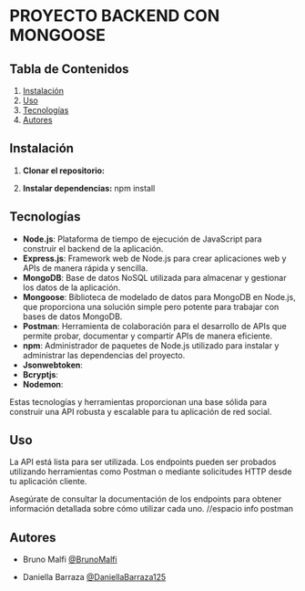 # PROYECTO BACKEND CON MONGOOSE

## Tabla de Contenidos

1. [Instalación](#instalación)
2. [Uso](#uso)
3. [Tecnologías](#tecnologías)
4. [Autores](#autores)

## Instalación

1. **Clonar el repositorio:**

2. **Instalar dependencias:**
   npm install

## Tecnologías

-   **Node.js**: Plataforma de tiempo de ejecución de JavaScript para construir el backend de la aplicación.
-   **Express.js**: Framework web de Node.js para crear aplicaciones web y APIs de manera rápida y sencilla.
-   **MongoDB**: Base de datos NoSQL utilizada para almacenar y gestionar los datos de la aplicación.
-   **Mongoose**: Biblioteca de modelado de datos para MongoDB en Node.js, que proporciona una solución simple pero potente para trabajar con bases de datos MongoDB.
-   **Postman**: Herramienta de colaboración para el desarrollo de APIs que permite probar, documentar y compartir APIs de manera eficiente.
-   **npm**: Administrador de paquetes de Node.js utilizado para instalar y administrar las dependencias del proyecto.
-   **Jsonwebtoken**:
-   **Bcryptjs**:
-   **Nodemon**:

Estas tecnologías y herramientas proporcionan una base sólida para construir una API robusta y escalable para tu aplicación de red social.

## Uso

La API está lista para ser utilizada. Los endpoints pueden ser probados utilizando herramientas como Postman o mediante solicitudes HTTP desde tu aplicación cliente.

Asegúrate de consultar la documentación de los endpoints para obtener información detallada sobre cómo utilizar cada uno.
//espacio info postman

## Autores

-   Bruno Malfi [@BrunoMalfi](https://github.com/BrunoMalfi)

-   Daniella Barraza [@DaniellaBarraza125](https://github.com/DaniellaBarraza125)
